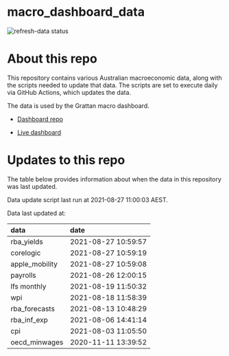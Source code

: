 
<!-- README.md is generated from README.Rmd. Please edit that file -->

# macro\_dashboard\_data

<!-- badges: start -->

![refresh-data
status](https://github.com/grattan/macro_dashboard_data/workflows/refresh-data/badge.svg)

<!-- badges: end -->

# About this repo

This repository contains various Australian macroeconomic data, along
with the scripts needed to update that data. The scripts are set to
execute daily via GitHub Actions, which updates the data.

The data is used by the Grattan macro dashboard.

  - [Dashboard repo](https://github.com/grattan/macrodashboard)

  - [Live dashboard](https://mattcowgill.shinyapps.io/macrodashboard/)

# Updates to this repo

The table below provides information about when the data in this
repository was last updated.

Data update script last run at 2021-08-27 11:00:03 AEST.

Data last updated at:

| data            | date                |
| :-------------- | :------------------ |
| rba\_yields     | 2021-08-27 10:59:57 |
| corelogic       | 2021-08-27 10:59:19 |
| apple\_mobility | 2021-08-27 10:59:08 |
| payrolls        | 2021-08-26 12:00:15 |
| lfs monthly     | 2021-08-19 11:50:32 |
| wpi             | 2021-08-18 11:58:39 |
| rba\_forecasts  | 2021-08-13 10:48:29 |
| rba\_inf\_exp   | 2021-08-06 14:41:14 |
| cpi             | 2021-08-03 11:05:50 |
| oecd\_minwages  | 2020-11-11 13:39:52 |
